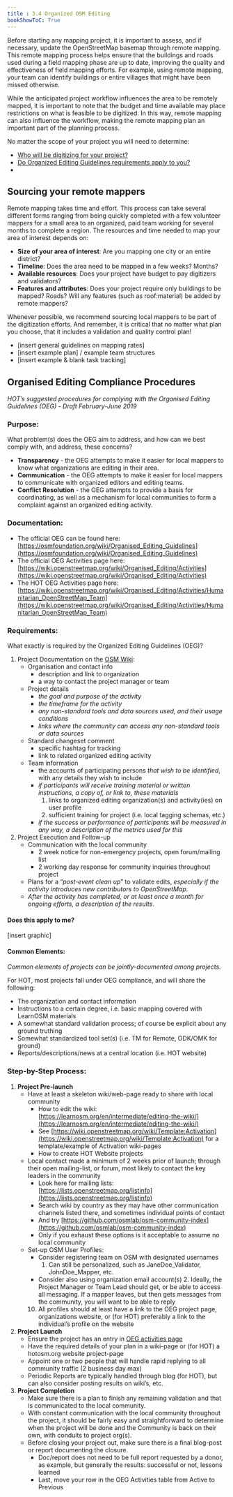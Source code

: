 ```yaml
---
title : 3.4 Organized OSM Editing 
bookShowToC: True
---
```


Before starting any mapping project, it is important to assess, and if necessary, update the OpenStreetMap basemap through remote mapping. This remote mapping process helps ensure that the buildings and roads used during a field mapping phase are up to date, improving the quality and effectiveness of field mapping efforts. For example, using remote mapping, your team can identify buildings or entire villages that might have been missed otherwise.  

While the anticipated project workflow influences the area to be remotely mapped, it is important to note that the budget and time available may place restrictions on what is feasible to be digitized. In this way, remote mapping can also influence the workflow, making the remote mapping plan an important part of the planning process.

No matter the scope of your project you will need to determine:

*  [Who will be digitizing for your project?](https://hotosm.github.io/toolbox/pages/digitization-and-editing/organized_osm_editing/#sourcing-your-remote-mappers)
*  [Do Organized Editing Guidelines requirements apply to you?](https://hotosm.github.io/toolbox/pages/digitization-and-editing/organized_osm_editing/#organised-editing-compliance-procedures)
*  

## Sourcing your remote mappers
Remote mapping takes time and effort. This process can take several different forms ranging from being quickly completed with a few volunteer mappers for a small area to an organized, paid team working for several months to complete a region. The resources and time needed to map your area of interest depends on:

* **Size of your area of interest**: Are you mapping one city or an entire district? 
* **Timeline**: Does the area need to be mapped in a few weeks? Months?
* **Available resources**: Does your project have budget to pay digitizers and validators?
* **Features and attributes**: Does your project require only buildings to be mapped? Roads? Will any features (such as roof:material) be added by remote mappers?



Whenever possible, we recommend sourcing local mappers to be part of the digitization efforts. And remember, it is critical that no matter what plan you choose, that it includes a validation and quality control plan!

* [insert general guidelines on mapping rates]
* [insert example plan] / example team structures
* [insert example & blank task tracking]

## Organised Editing Compliance Procedures

_HOT’s suggested procedures for complying with the Organised Editing Guidelines (OEG) - Draft February-June 2019_


### Purpose:

What problem(s) does the OEG aim to address, and how can we best comply with, and address, these concerns?



*   **Transparency** - the OEG attempts to make it easier for local mappers to know what organizations are editing in their area.
*   **Communication** - the OEG attempts to make it easier for local mappers to communicate with organized editors and editing teams.
*   **Conflict Resolution** - the OEG attempts to provide a basis for coordinating, as well as a mechanism for local communities to form a complaint against an organized editing activity.


### Documentation:



*   The official OEG can be found here: [https://osmfoundation.org/wiki/Organised_Editing_Guidelines](https://osmfoundation.org/wiki/Organised_Editing_Guidelines) 
*   The official OEG Activities page here: [https://wiki.openstreetmap.org/wiki/Organised_Editing/Activities](https://wiki.openstreetmap.org/wiki/Organised_Editing/Activities) 
*   The HOT OEG Activities page here: [https://wiki.openstreetmap.org/wiki/Organised_Editing/Activities/Humanitarian_OpenStreetMap_Team](https://wiki.openstreetmap.org/wiki/Organised_Editing/Activities/Humanitarian_OpenStreetMap_Team) 


### Requirements: 

What exactly is required by the Organized Editing Guidelines (OEG)?



1. Project Documentation on the [OSM Wiki](https://wiki.openstreetmap.org/wiki/Organised_Editing/Activities/Humanitarian_OpenStreetMap_Team):
    * Organisation and contact info 
        * description and link to organization
        * a way to contact the project manager or team
    * Project details 
        * _the goal and purpose of the activity_
        * _the timeframe for the activity_
        * _any non-standard tools and data sources used, and their usage conditions_
        * _links where the community can access any non-standard tools or data sources_
    * Standard changeset comment
        * specific hashtag for tracking
        * link to related organized editing activity
    * Team information
        * the accounts of participating persons _that wish to be identified_, with any details they wish to include
        * _if participants will receive training material or written instructions, a copy of, or link to, these materials_
            1. links to organized editing organization(s) and activity(ies) on user profile
            2. sufficient training for project (i.e. local tagging schemas, etc.)
        * _if the success or performance of participants will be measured in any way, a description of the metrics used for this_
2. Project Execution and Follow-up
    * Communication with the local community
        * 2 week notice for non-emergency projects, open forum/mailing list
        * 2 working day response for community inquiries throughout project
    * Plans for a “_post-event clean up_” to validate edits, _especially if the activity introduces new contributors to OpenStreetMap_.
    * _After the activity has completed, or at least once a month for ongoing efforts, a description of the results_.


#### Does this apply to me?


[insert graphic]


#### Common Elements:

_Common elements of projects can be jointly-documented among projects._ 

For HOT, most projects fall under OEG compliance, and will share the following:



*   The organization and contact information
*   Instructions to a certain degree, i.e. basic mapping covered with LearnOSM materials
*   A somewhat standard validation process; of course be explicit about any ground truthing
*   Somewhat standardized tool set(s) (i.e. TM for Remote, ODK/OMK for ground)
*   Reports/descriptions/news at a central location (i.e. HOT website)


### Step-by-Step Process:



1. **Project Pre-launch**
    * Have at least a skeleton wiki/web-page ready to share with local community
        * How to edit the wiki: [https://learnosm.org/en/intermediate/editing-the-wiki/](https://learnosm.org/en/intermediate/editing-the-wiki/)
        * See [https://wiki.openstreetmap.org/wiki/Template:Activation](https://wiki.openstreetmap.org/wiki/Template:Activation) for a template/example of Activation wiki-pages
        * How to create HOT Website projects
    * Local contact made a minimum of 2 weeks prior of launch; through their open mailing-list, or forum, most likely to contact the key leaders in the community
        * Look here for mailing lists: [https://lists.openstreetmap.org/listinfo](https://lists.openstreetmap.org/listinfo)
        * Search wiki by country as they may have other communication channels listed there, and sometimes individual points of contact
        * And try [https://github.com/osmlab/osm-community-index](https://github.com/osmlab/osm-community-index)
        * Only if you exhaust these options is it acceptable to assume no local community
    * Set-up OSM User Profiles:
        * Consider registering team on OSM with designated usernames
            1. Can still be personalized, such as JaneDoe_Validator, JohnDoe_Mapper, etc.
        * Consider also using organization email account(s)
            2. Ideally, the Project Manager or Team Lead should get, or be able to access all messaging. If a mapper leaves, but then gets messages from the community, you will want to be able to reply
        10. All profiles should at least have a link to the OEG project page, organizations website, or (for HOT) preferably a link to the individual’s profile on the website
2. **Project Launch**
    * Ensure the project has an entry in [OEG activities page](https://wiki.openstreetmap.org/wiki/Organised_Editing/Activities/Humanitarian_OpenStreetMap_Team) 
    * Have the required details of your plan in a wiki-page or (for HOT) a hotosm.org website project-page
    * Appoint one or two people that will handle rapid replying to all community traffic (2 business day max)
    * Periodic Reports are typically handled through blog (for HOT), but can also consider posting results on wiki’s, etc.
3. **Project Completion**
    * Make sure there is a plan to finish any remaining validation and that is communicated to the local community.
    * With constant communication with the local community throughout the project, it should be fairly easy and straightforward to determine when the project will be done and the Community is back on their own, with conduits to project org(s).
    * Before closing your project out, make sure there is a final blog-post or report documenting the closure.
        * Doc/report does not need to be full report requested by a donor, as example, but generally the results: successful or not, lessons learned
        * Last, move your row in the OEG Activities table from Active to Previous
        
